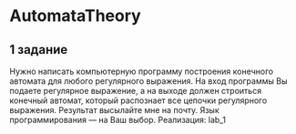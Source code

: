# AutomataTheory

## 1 задание
Нужно написать компьютерную программу построения конечного автомата для любого регулярного выражения.
На вход программы Вы подаете регулярное выражение, а на выходе должен строиться конечный автомат, который распознает все цепочки регулярного выражения.
Результат высылайте мне на почту. Язык программирования — на Ваш выбор.
Реализация: lab_1
